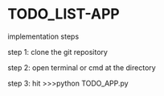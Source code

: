 # TODO_LIST-APP


implementation steps

 step 1:
   clone the git repository

step 2:
   open terminal or cmd at the directory

step 3:
    hit >>>python TODO_APP.py
   
